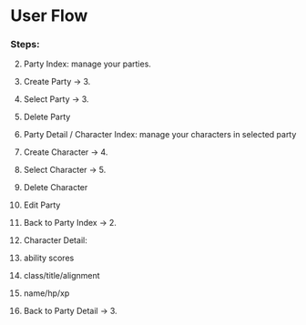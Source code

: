 # User Flow
### Steps:

<!--
**Ignore for now** we will resolve logging in at a later date
1. Log in
-->

2. Party Index: manage your parties.
  1. Create Party -> 3.
  2. Select Party -> 3.
  3. Delete Party

3. Party Detail / Character Index: manage your characters in selected party
  1. Create Character -> 4.
  2. Select Character -> 5.
  3. Delete Character
  4. Edit Party
  5. Back to Party Index -> 2.

4. Character Detail:
  1. ability scores
  2. class/title/alignment
  3. name/hp/xp
  5. Back to Party Detail -> 3.

